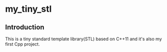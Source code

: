 # my_tiny_stl
## Introduction
This is a tiny standard template library(STL) based on C++11 and it's also my first Cpp project.
